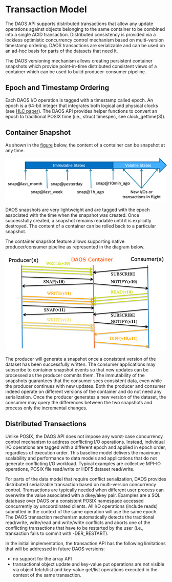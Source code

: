 <a id="4.2"></a>
# Transaction Model

The DAOS API supports distributed transactions that allow any update 
operations against objects belonging to the same container to be combined 
into a single ACID transaction. Distributed consistency is provided via a 
lockless optimistic concurrency control mechanism based on multi-version 
timestamp ordering. DAOS transactions are serializable and can be used on 
an ad-hoc basis for parts of the datasets that need it.
	
The DAOS versioning mechanism allows creating persistent container 
snapshots which provide point-in-time distributed consistent views of a 
container which can be used to build producer-consumer pipeline.

<a id="4.2.1"></a>
## Epoch and Timestamp Ordering

Each DAOS I/O operation is tagged with a timestamp called epoch. An epoch 
is a 64-bit integer that integrates both logical and physical clocks 
(see [HLC paper](https://cse.buffalo.edu/tech-reports/2014-04.pdf)). 
The DAOS API provides helper functions to convert an epoch to traditional 
POSIX time (i.e., struct timespec, see clock_gettime(3)).

<a id="4.2.2"></a>
## Container Snapshot

As shown in the <a href="#f4.4">figure</a> below, the content of a container 
can be snapshot at any time.

<a id="f4.4"></a>
![../graph/container_snapshots.png](../graph/container_snapshots.png "Example of Container Snapshots")

DAOS snapshots are very lightweight and are tagged with the epoch associated 
with the time when the snapshot was created. Once successfully created, 
a snapshot remains readable until it is explicitly destroyed. The content of 
a container can be rolled back to a particular snapshot.

The container snapshot feature allows supporting native producer/consumer 
pipeline as represented in the diagram below.

![../graph/producer_consumer.png](../graph/producer_consumer.png "Producer/Consumer Workflow with DAOS Containers")

The producer will generate a snapshot once a consistent version of the 
dataset has been successfully written. The consumer applications may 
subscribe to container snapshot events so that new updates can be processed 
as the producer commits them. The immutability of the snapshots guarantees 
that the consumer sees consistent data, even while the producer continues 
with new updates. Both the producer and consumer indeed operate on different 
versions of the container and do not need any serialization. Once the 
producer generates a new version of the dataset, the consumer may query the 
differences between the two snapshots and process only the incremental changes.

<a id="4.2.3"></a>
## Distributed Transactions

Unlike POSIX, the DAOS API does not impose any worst-case concurrency 
control mechanism to address conflicting I/O operations. Instead, 
individual I/O operations are tagged with a different epoch and applied 
in epoch order, regardless of execution order. This baseline model 
delivers the maximum scalability and performance to data models and 
applications that do not generate conflicting I/O workload. Typical 
examples are collective MPI-IO operations, POSIX file read/write 
or HDF5 dataset read/write.

For parts of the data model that require conflict serialization, 
DAOS provides distributed serializable transaction based on multi-version 
concurrency control. Transactions are typically needed when different user 
process can overwrite the value associated with a dkey/akey pair. 
Examples are a SQL database over DAOS or a consistent POSIX namespace 
accessed concurrently by uncoordinated clients. All I/O operations 
(include reads) submitted in the context of the same operation will use 
the same epoch. The DAOS transaction mechanism automatically detects the 
traditional read/write, write/read and write/write conflicts and aborts 
one of the conflicting transactions that have to be restarted by the user 
(i.e., transaction fails to commit with -DER_RESTART).

In the initial implementation, the transaction API has the following 
limitations that will be addressed in future DAOS versions:

-    no support for the array API
-    transactional object update and key-value put operations are not visible 
     via object fetch/list and key-value get/list operations executed in the 
     context of the same transaction.

